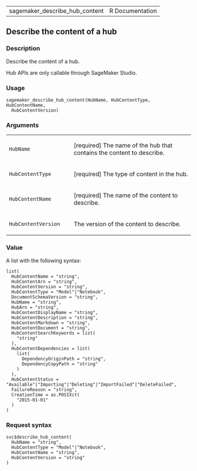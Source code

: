 <table style="width: 100%;">
<tbody>
<tr class="odd">
<td>sagemaker_describe_hub_content</td>
<td style="text-align: right;">R Documentation</td>
</tr>
</tbody>
</table>

## Describe the content of a hub

### Description

Describe the content of a hub.

Hub APIs are only callable through SageMaker Studio.

### Usage

    sagemaker_describe_hub_content(HubName, HubContentType, HubContentName,
      HubContentVersion)

### Arguments

<table>
<colgroup>
<col style="width: 35%" />
<col style="width: 65%" />
</colgroup>
<tbody>
<tr class="odd">
<td><code
id="sagemaker_describe_hub_content_:_HubName">HubName</code></td>
<td><p>[required] The name of the hub that contains the content to
describe.</p></td>
</tr>
<tr class="even">
<td><code
id="sagemaker_describe_hub_content_:_HubContentType">HubContentType</code></td>
<td><p>[required] The type of content in the hub.</p></td>
</tr>
<tr class="odd">
<td><code
id="sagemaker_describe_hub_content_:_HubContentName">HubContentName</code></td>
<td><p>[required] The name of the content to describe.</p></td>
</tr>
<tr class="even">
<td><code
id="sagemaker_describe_hub_content_:_HubContentVersion">HubContentVersion</code></td>
<td><p>The version of the content to describe.</p></td>
</tr>
</tbody>
</table>

### Value

A list with the following syntax:

    list(
      HubContentName = "string",
      HubContentArn = "string",
      HubContentVersion = "string",
      HubContentType = "Model"|"Notebook",
      DocumentSchemaVersion = "string",
      HubName = "string",
      HubArn = "string",
      HubContentDisplayName = "string",
      HubContentDescription = "string",
      HubContentMarkdown = "string",
      HubContentDocument = "string",
      HubContentSearchKeywords = list(
        "string"
      ),
      HubContentDependencies = list(
        list(
          DependencyOriginPath = "string",
          DependencyCopyPath = "string"
        )
      ),
      HubContentStatus = "Available"|"Importing"|"Deleting"|"ImportFailed"|"DeleteFailed",
      FailureReason = "string",
      CreationTime = as.POSIXct(
        "2015-01-01"
      )
    )

### Request syntax

    svc$describe_hub_content(
      HubName = "string",
      HubContentType = "Model"|"Notebook",
      HubContentName = "string",
      HubContentVersion = "string"
    )
